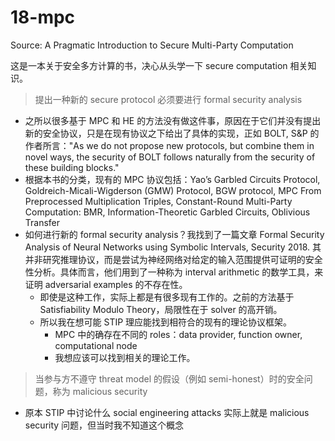 # 18-mpc
Source: A Pragmatic Introduction to Secure Multi-Party Computation

这是一本关于安全多方计算的书，决心从头学一下 secure computation 相关知识。



> 提出一种新的 secure protocol 必须要进行 formal security analysis

* 之所以很多基于 MPC 和 HE 的方法没有做这件事，原因在于它们并没有提出新的安全协议，只是在现有协议之下给出了具体的实现，正如 BOLT, S&P 的作者所言："As we do not propose new protocols, but combine them in novel ways, the security of BOLT follows naturally from the security of these building blocks."
* 根据本书的分类，现有的 MPC 协议包括：Yao’s Garbled Circuits Protocol, Goldreich-Micali-Wigderson (GMW) Protocol, BGW protocol, MPC From Preprocessed Multiplication Triples, Constant-Round Multi-Party Computation: BMR, Information-Theoretic Garbled Circuits, Oblivious Transfer
* 如何进行新的 formal security analysis？我找到了一篇文章 Formal Security Analysis of Neural Networks using Symbolic Intervals, Security 2018. 其并非研究推理协议，而是尝试为神经网络对给定的输入范围提供可证明的安全性分析。具体而言，他们用到了一种称为 interval arithmetic 的数学工具，来证明 adversarial examples 的不存在性。
  * 即使是这种工作，实际上都是有很多现有工作的。之前的方法基于 Satisfiability Modulo Theory，局限性在于 solver 的高开销。
  * 所以我在想可能 STIP 理应能找到相符合的现有的理论协议框架。
    * MPC 中的确存在不同的 roles：data provider, function owner, computational node
    * 我想应该可以找到相关的理论工作。



> 当参与方不遵守 threat model 的假设（例如 semi-honest）时的安全问题，称为 malicious security

* 原本 STIP 中讨论什么 social engineering attacks 实际上就是 malicious security 问题，但当时我不知道这个概念
